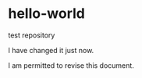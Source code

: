 # hello-world
test repository

I have changed it just now.

I am permitted to revise this document.

